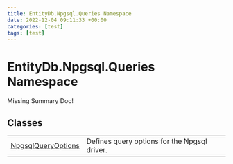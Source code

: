 ```yaml
---
title: EntityDb.Npgsql.Queries Namespace
date: 2022-12-04 09:11:33 +00:00
categories: [test]
tags: [test]
---
```


# EntityDb.Npgsql.Queries Namespace
Missing Summary Doc!
## Classes
<table><tr><td><a href='dotnet-entitydb-npgsql-queries-npgsqlqueryoptions'>NpgsqlQueryOptions</a></td><td>
Defines query options for the Npgsql driver.
</td></tr></table>
